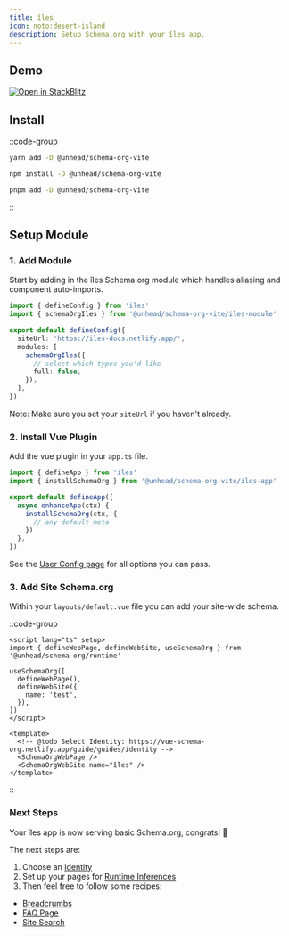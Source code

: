 ```yaml
---
title: îles
icon: noto:desert-island
description: Setup Schema.org with your îles app.
---
```



## Demo

<a href="https://stackblitz.com/edit/iles-8zfeud" target="_blank">
  <img alt="Open in StackBlitz" src="https://camo.githubusercontent.com/bf5c9492905b6d3b558552de2c848c7cce2e0a0f0ff922967115543de9441522/68747470733a2f2f646576656c6f7065722e737461636b626c69747a2e636f6d2f696d672f6f70656e5f696e5f737461636b626c69747a2e737667">
</a>

## Install

::code-group

```bash [yarn]
yarn add -D @unhead/schema-org-vite
```

```bash [npm]
npm install -D @unhead/schema-org-vite
```

```bash [pnpm]
pnpm add -D @unhead/schema-org-vite
```

::


## Setup Module

### 1. Add Module

Start by adding in the îles Schema.org module which handles aliasing and component auto-imports.

```ts [iles.config.ts]
import { defineConfig } from 'iles'
import { schemaOrgIles } from '@unhead/schema-org-vite/iles-module'

export default defineConfig({
  siteUrl: 'https://iles-docs.netlify.app/',
  modules: [
    schemaOrgIles({
      // select which types you'd like
      full: false,
    }),
  ],
})
```

Note: Make sure you set your `siteUrl` if you haven't already.

### 2. Install Vue Plugin

Add the vue plugin in your `app.ts` file.

```ts [app.ts]
import { defineApp } from 'iles'
import { installSchemaOrg } from '@unhead/schema-org-vite/iles-app'

export default defineApp({
  async enhanceApp(ctx) {
    installSchemaOrg(ctx, {
      // any default meta
    })
  },
})

```

See the [User Config page](/guide/guides/user-config) for all options you can pass.

### 3. Add Site Schema.org

Within your `layouts/default.vue` file you can add your site-wide schema.

::code-group

```vue [Composition API]
<script lang="ts" setup>
import { defineWebPage, defineWebSite, useSchemaOrg } from '@unhead/schema-org/runtime'

useSchemaOrg([
  defineWebPage(),
  defineWebSite({
    name: 'test',
  }),
])
</script>
```

```vue [Component API]
<template>
  <!-- @todo Select Identity: https://vue-schema-org.netlify.app/guide/guides/identity -->
  <SchemaOrgWebPage />
  <SchemaOrgWebSite name="îles" />
</template>
```

::

### Next Steps

Your îles app is now serving basic Schema.org, congrats! 🎉

The next steps are:
1. Choose an [Identity](/guide/guides/identity)
2. Set up your pages for [Runtime Inferences](/guide/getting-started/how-it-works#runtime-inferences)
3. Then feel free to follow some recipes:

- [Breadcrumbs](/guide/recipes/breadcrumbs)
- [FAQ Page](/guide/recipes/faq)
- [Site Search](/guide/recipes/site-search)
